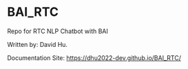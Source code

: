 # BAI_RTC
Repo for RTC NLP Chatbot with BAI

Written by: David Hu.

Documentation Site: https://dhu2022-dev.github.io/BAI_RTC/
